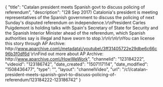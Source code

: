 {
    "title": "Catalan president meets Spanish govt to discuss policing of referendum",
    "description": "(28 Sep 2017) Catalonia's president is meeting representatives of the Spanish government to discuss the policing of next Sunday's disputed referendum on independence.\r\nPresident Carles Puigdemont is holding talks with Spain's Secretary of State for Security and the Spanish Interior Minister ahead of the referendum, which Spanish authorities say is illegal and have sworn to stop.\r\n\r\n\r\nYou can license this story through AP Archive: http:\/\/www.aparchive.com\/metadata\/youtube\/3ff31405722e29dbe6c66c96b3f0df6d \r\nFind out more about AP Archive: http:\/\/www.aparchive.com\/HowWeWork",
    "channelid": "123184222",
    "videoid": "123186742",
    "date_created": "1507117114",
    "date_modified": "1508436477",
    "type": "",
    "layout": "channelVideo",
    "url": "\/c1\/catalan-president-meets-spanish-govt-to-discuss-policing-of-referendum\/123184222-123186742"
}